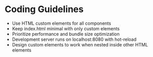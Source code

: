 # Coding Guidelines

- Use HTML custom elements for all components
- Keep index.html minimal with only custom elements
- Prioritize performance and bundle size optimization
- Development server runs on localhost:8080 with hot-reload
- Design custom elements to work when nested inside other HTML elements